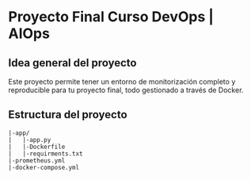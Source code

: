 # Proyecto Final Curso DevOps | AIOps
## Idea general del proyecto
Este proyecto permite tener un entorno de monitorización completo y reproducible para tu proyecto final, todo gestionado a través de Docker.
## Estructura del proyecto
    |-app/
    |   |-app.py
    |   |-Dockerfile
    |   |-requirments.txt
    |-prometheus.yml
    |-docker-compose.yml